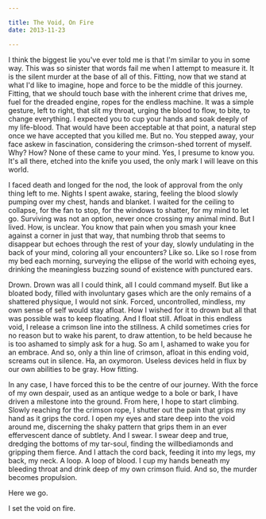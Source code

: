 ```yaml
---

title: The Void, On Fire 
date: 2013-11-23

---
```




I think the biggest lie you've ever told me is that I'm similar to you in some way. This was so sinister that words fail me when I attempt to measure it. It is the silent murder at the base of all of this. Fitting, now that we stand at what I'd like to imagine, hope and force to be the middle of this journey. Fitting, that we should touch base with the inherent crime that drives me, fuel for the dreaded engine, ropes for the endless machine. It was a simple gesture, left to right, that slit my throat, urging the blood to flow, to bite, to change everything. I expected you to cup your hands and soak deeply of my life-blood. That would have been acceptable at that point, a natural step once we have accepted that you killed me. But no. You stepped away, your face askew in fascination, considering the crimson-shed torrent of myself. Why? How? None of these came to your mind. Yes, I presume to know you. It's all there, etched into the knife you used, the only mark I will leave on this world.

I faced death and longed for the nod, the look of approval from the only thing left to me. Nights I spent awake, staring, feeling the blood slowly pumping over my chest, hands and blanket. I waited for the ceiling to collapse, for the fan to stop, for the windows to shatter, for my mind to let go. Surviving was not an option, never once crossing my animal mind. But I lived. How, is unclear. You know that pain when you smash your knee against a corner in just that way, that numbing throb that seems to disappear but echoes through the rest of your day, slowly undulating in the back of your mind, coloring all your encounters? Like so. Like so I rose from my bed each morning, surveying the ellipse of the world with echoing eyes, drinking the meaningless buzzing sound of existence with punctured ears.

Drown. Drown was all I could think, all I could command myself. But like a bloated body, filled with involuntary gases which are the only remains of a shattered physique, I would not sink. Forced, uncontrolled, mindless, my own sense of self would stay afloat. How I wished for it to drown but all that was possible was to keep floating. And I float still. Afloat in this endless void, I release a crimson line into the stillness. A child sometimes cries for no reason but to wake his parent, to draw attention, to be held because he is too ashamed to simply ask for a hug. So am I, ashamed to wake you for an embrace. And so, only a thin line of crimson, afloat in this ending void, screams out in silence. Ha, an oxymoron. Useless devices held in flux by our own abilities to be gray. How fitting.

In any case, I have forced this to be the centre of our journey. With the force of my own despair, used as an antique wedge to a bole or bark, I have driven a milestone into the ground. From here, I hope to start climbing. Slowly reaching for the crimson rope, I shutter out the pain that grips my hand as it grips the cord. I open my eyes and stare deep into the void around me, discerning the shaky pattern that grips them in an ever effervescent dance of subtlety. And I swear. I swear deep and true, dredging the bottoms of my tar-soul, finding the willbediamonds and gripping them fierce. And I attach the cord back, feeding it into my legs, my back, my neck. A loop. A loop of blood. I cup my hands beneath my bleeding throat and drink deep of my own crimson fluid. And so, the murder becomes propulsion.

Here we go.

I set the void on fire.
